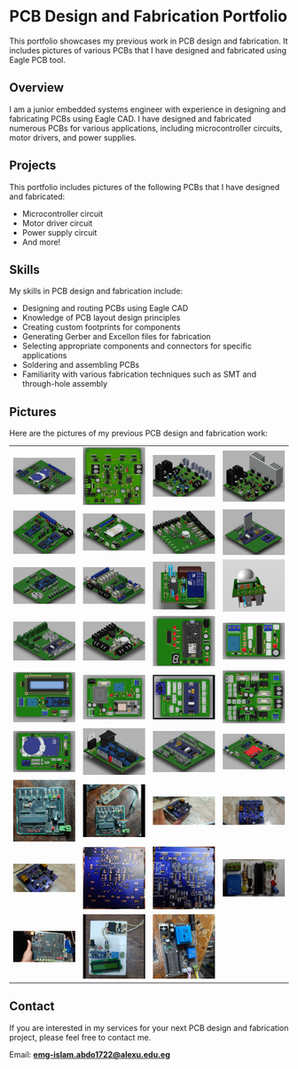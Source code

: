 # PCB Design and Fabrication Portfolio
This portfolio showcases my previous work in PCB design and fabrication. It includes pictures of various PCBs that I have designed and fabricated using Eagle PCB tool.

## Overview
I am a junior embedded systems engineer with experience in designing and fabricating PCBs using Eagle CAD. I have designed and fabricated numerous PCBs for various applications, including microcontroller circuits, motor drivers, and power supplies.

## Projects
This portfolio includes pictures of the following PCBs that I have designed and fabricated:

- Microcontroller circuit
- Motor driver circuit
- Power supply circuit
- And more!

## Skills
My skills in PCB design and fabrication include:

- Designing and routing PCBs using Eagle CAD
- Knowledge of PCB layout design principles
- Creating custom footprints for components
- Generating Gerber and Excellon files for fabrication
- Selecting appropriate components and connectors for specific applications
- Soldering and assembling PCBs
- Familiarity with various fabrication techniques such as SMT and through-hole assembly


## Pictures
Here are the pictures of my previous PCB design and fabrication work:

|  |  |  |  |
| ------- | ------- | ------- | ------- |
| <img src='pcb_images/base-1.png' width='300' /> | <img src='pcb_images/cytron-1.png' width='300' /> | <img src='pcb_images/cytron-2.png' width='300' /> | <img src='pcb_images/cytron-last-version.png' width='300' /> |
| <img src='pcb_images/dababa.png' width='300' /> | <img src='pcb_images/due.png' width='300' /> | <img src='pcb_images/main_power.png' width='300' /> | <img src='pcb_images/main_stm.png' width='300' /> |
| <img src='pcb_images/nano-master.png' width='300' /> | <img src='pcb_images/nemotic-horse.png' width='300' /> | <img src='pcb_images/pir-1.png' width='300' /> | <img src='pcb_images/pir-2.png' width='300' /> |
| <img src='pcb_images/piston_stm.png' width='300' /> | <img src='pcb_images/power-distribution.png' width='300' /> | <img src='pcb_images/proj-11.png' width='300' /> | <img src='pcb_images/proj-2.png' width='300' /> |
| <img src='pcb_images/proj-4.png' width='300' /> | <img src='pcb_images/proj-6.png' width='300' /> | <img src='pcb_images/proj-7.png' width='300' /> | <img src='pcb_images/proj-8.png' width='300' /> |
| <img src='pcb_images/proj-9.png' width='300' /> | <img src='pcb_images/ps22.png' width='300' /> | <img src='pcb_images/stm_shild.png' width='300' /> | <img src='pcb_images/tiva-c.png' width='300' /> |
| <img src='pcb_images/z.avr-1.png' width='300' /> | <img src='pcb_images/z.avr-2.png' width='300' /> | <img src='pcb_images/z.cytron-3.jpg' width='300' /> | <img src='pcb_images/z.cytron-4.jpg' width='300' /> |
| <img src='pcb_images/z.cytron-5.jpg' width='300' /> | <img src='pcb_images/z.cytron-6.png' width='300' /> | <img src='pcb_images/z.cytron-7.png' width='300' /> | <img src='pcb_images/z.proj-1.png' width='300' /> |
| <img src='pcb_images/z.proj-10.jpeg' width='300' /> | <img src='pcb_images/z.proj-3.png' width='300' /> | <img src='pcb_images/z.proj-5.jpg' width='300' /> | |

## Contact
If you are interested in my services for your next PCB design and fabrication project, please feel free to contact me.

Email: **emg-islam.abdo1722@alexu.edu.eg**

